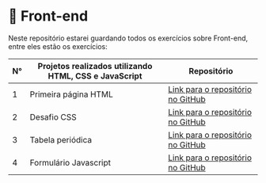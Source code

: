 # 📲 Front-end
Neste repositório estarei guardando todos os exercícios sobre Front-end, entre eles estão os exercícios: 

|  N° | Projetos realizados utilizando HTML, CSS e JavaScript                                          | Repositório |
| --- | ------------------------------------------------------------------------------------------------- | ---- |
| 1   | Primeira página HTML | [Link para o repositório no GitHub](https://github.com/fabianojunior139/Academia-Java-Atos/tree/main/Front-end/Exercicio%201%20-%20Primeira%20p%C3%A1gina%20HTML) |
| 2   | Desafio CSS | [Link para o repositório no GitHub](https://github.com/fabianojunior139/Academia-Java-Atos/tree/main/Front-end/Exercicio%202%20-%20Desafio%20CSS) |
| 3   | Tabela periódica | [Link para o repositório no GitHub](https://github.com/fabianojunior139/tabela-periodica) |
| 4   | Formulário Javascript | [Link para o repositório no GitHub](https://github.com/fabianojunior139/Formulario-javascript) |
